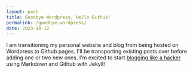 ```yaml
---
layout: post
title: Goodbye Wordpress, Hello Github!
permalink: /goodbye-wordpress/
date: 2023-10-12 
---
```


I am transitioning my personal website and blog from being hosted on Wordpress to Github pages.  I'll be transporting existing posts over before adding one or two new ones.  I'm excited to start [blogging like a hacker](https://tom.preston-werner.com/2008/11/17/blogging-like-a-hacker.html) using Markdown and Github with Jekyll!
